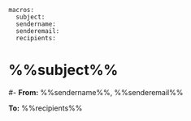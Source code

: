 ``` {settings=""}
macros:
  subject:
  sendername:
  senderemail:
  recipients:
```

# %%subject%%

#-
**From:** %%sendername%%, %%senderemail%%

**To:** %%recipients%%
